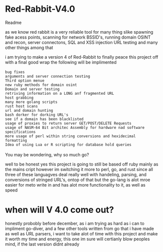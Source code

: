 # Red-Rabbit-V4.0
Readme 

as we know red rabbit is a very reliable tool for many thing slike spawning fake acess points, scanning for network BSSID's, running domain OSINT and recon, server connectons, SQL and XSS injection URL testing and many other things among that<br>

i am trying to make a version 4 of Red-Rabbit to finally peace this project off with a final good wrap the following will be implimented <br>
<br>
`bug fixes` <br>
`arguments and server connection testing` <br>
`Third option menue `<br>
`new ruby methods for domain osint`<br>
`Domain and server testing `<br>
`retriving information on a LONG anf fragmented URL`<br>
`host grabbing`<br>
`many more golang scripts`<br>
`rust host scans`<br>
`url and domain hunting`<br>
`bash dorker for dorking URL's`<br>
`see if a domain has been blacklisted`<br>
`usage of proxies to return server GET/POST/DELETE Requests`<br>
`usage of NASM-64 Bit architec Assembly for hardware nad software specifications`<br>
`more usage of perl within string conversions and hexidecimal formatting`<br>
`Idea of using Lua or R scripting for database hold queries`<br>
<br>
You may be wondering, why so much go? <br>

well to be honest yes this project is going to still be based off ruby mainly as the mains cript however im switching it more to perl, go, and rust since all three of these languagves deal really well with handeling, parsing, and conversions of stringed URL's, ontop of that but the go-lang is alot mroe easier for meto write in and has alot more functionality to it, as well as speed 
<br>
# when will V 4.0 come out?
honestly probobly before december, as i am trying as hard as i can to impliment go-diver, and a few other tools written from go that i have made as well as URL parsers, i want to take alot of time with this project and make it worth my time and energy, this one im sure will certianly blow peoples mind, if the last version didnt already
